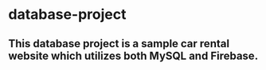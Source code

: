 # database-project

## This database project is a sample car rental website which utilizes both MySQL and Firebase.
